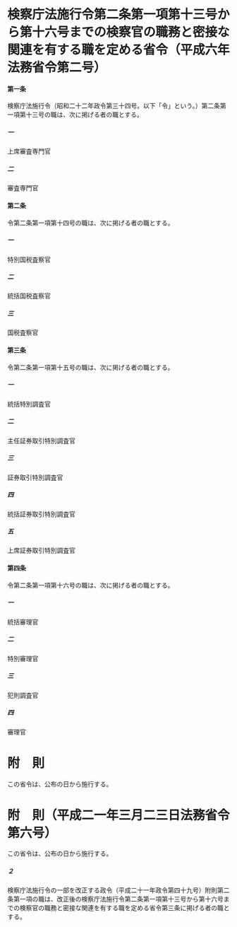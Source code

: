 # 検察庁法施行令第二条第一項第十三号から第十六号までの検察官の職務と密接な関連を有する職を定める省令（平成六年法務省令第二号）
#### 第一条
検察庁法施行令（昭和二十二年政令第三十四号。以下「令」という。）第二条第一項第十三号の職は、次に掲げる者の職とする。
##### 一
上席審査専門官
##### 二
審査専門官
#### 第二条
令第二条第一項第十四号の職は、次に掲げる者の職とする。
##### 一
特別国税査察官
##### 二
統括国税査察官
##### 三
国税査察官
#### 第三条
令第二条第一項第十五号の職は、次に掲げる者の職とする。
##### 一
統括特別調査官
##### 二
主任証券取引特別調査官
##### 三
証券取引特別調査官
##### 四
統括証券取引特別調査官
##### 五
上席証券取引特別調査官
#### 第四条
令第二条第一項第十六号の職は、次に掲げる者の職とする。
##### 一
統括審理官
##### 二
特別審理官
##### 三
犯則調査官
##### 四
審理官
# 附　則
この省令は、公布の日から施行する。
# 附　則（平成二一年三月二三日法務省令第六号）
この省令は、公布の日から施行する。
##### ２
検察庁法施行令の一部を改正する政令（平成二十一年政令第四十九号）附則第二条第一項の職は、改正後の検察庁法施行令第二条第一項第十三号から第十六号までの検察官の職務と密接な関連を有する職を定める省令第三条に掲げる者の職とする。
